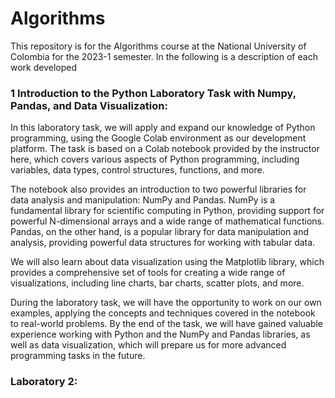 # Algorithms

This repository is for the Algorithms course at the National University of Colombia for the 2023-1 semester.  In the following is a description of each work developed

### 1 __Introduction to the Python Laboratory Task with Numpy, Pandas, and Data Visualization__:

In this laboratory task, we will apply and expand our knowledge of Python programming, using the Google Colab environment as our development platform. The task is based on a Colab notebook provided by the instructor here, which covers various aspects of Python programming, including variables, data types, control structures, functions, and more.

The notebook also provides an introduction to two powerful libraries for data analysis and manipulation: NumPy and Pandas. NumPy is a fundamental library for scientific computing in Python, providing support for powerful N-dimensional arrays and a wide range of mathematical functions. Pandas, on the other hand, is a popular library for data manipulation and analysis, providing powerful data structures for working with tabular data.

We will also learn about data visualization using the Matplotlib library, which provides a comprehensive set of tools for creating a wide range of visualizations, including line charts, bar charts, scatter plots, and more.

During the laboratory task, we will have the opportunity to work on our own examples, applying the concepts and techniques covered in the notebook to real-world problems. By the end of the task, we will have gained valuable experience working with Python and the NumPy and Pandas libraries, as well as data visualization, which will prepare us for more advanced programming tasks in the future.


### Laboratory 2:

